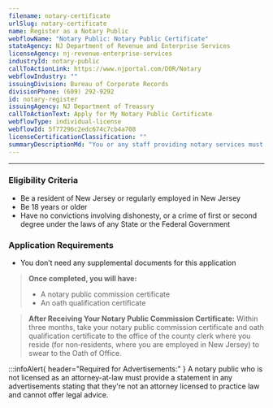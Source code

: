 ```yaml
---
filename: notary-certificate
urlSlug: notary-certificate
name: Register as a Notary Public
webflowName: "Notary Public: Notary Public Certificate"
stateAgency: NJ Department of Revenue and Enterprise Services
licenseAgency: nj-revenue-enterprise-services
industryId: notary-public
callToActionLink: https://www.njportal.com/DOR/Notary
webflowIndustry: ""
issuingDivision: Bureau of Corporate Records
divisionPhone: (609) 292-9292
id: notary-register
issuingAgency: NJ Department of Treasury
callToActionText: Apply for My Notary Public Certificate
webflowType: individual-license
webflowId: 5f77296c2edc674c7cb4a708
licenseCertificationClassification: ""
summaryDescriptionMd: "You or any staff providing notary services must be registered as a notary public."
---
```


---

### Eligibility Criteria

- Be a resident of New Jersey or regularly employed in New Jersey
- Be 18 years or older
- Have no convictions involving dishonesty, or a crime of first or second degree under the laws of any State or the Federal Government

### Application Requirements

- You don’t need any supplemental documents for this application

> **Once completed, you will have:**
>
> - A notary public commission certificate
> - An oath qualification certificate

> **After Receiving Your Notary Public Commission Certificate:**
> Within three months, take your notary public commission certificate and oath qualification certificate to the office of the county clerk where you reside (for non‐residents, where you are employed in New Jersey) to swear to the Oath of Office.

:::infoAlert{ header="Required for Advertisements:" }
A notary public who is not licensed as an attorney-at-law must provide a statement in any advertisements stating that they're not an attorney licensed to practice law and cannot offer legal advice.
